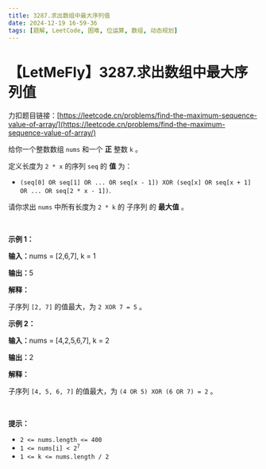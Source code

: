 ```yaml
---
title: 3287.求出数组中最大序列值
date: 2024-12-19 16-59-36
tags: [题解, LeetCode, 困难, 位运算, 数组, 动态规划]
---
```


# 【LetMeFly】3287.求出数组中最大序列值

力扣题目链接：[https://leetcode.cn/problems/find-the-maximum-sequence-value-of-array/](https://leetcode.cn/problems/find-the-maximum-sequence-value-of-array/)

<p>给你一个整数数组&nbsp;<code>nums</code>&nbsp;和一个 <strong>正</strong>&nbsp;整数&nbsp;<code>k</code>&nbsp;。</p>

<p>定义长度为 <code>2 * x</code>&nbsp;的序列 <code>seq</code>&nbsp;的 <strong>值</strong>&nbsp;为：</p>

<ul>
	<li><code>(seq[0] OR seq[1] OR ... OR seq[x - 1]) XOR (seq[x] OR seq[x + 1] OR ... OR seq[2 * x - 1])</code>.</li>
</ul>

<p>请你求出 <code>nums</code>&nbsp;中所有长度为 <code>2 * k</code>&nbsp;的 <span data-keyword="subsequence-array">子序列</span> 的 <strong>最大值</strong>&nbsp;。</p>

<p>&nbsp;</p>

<p><strong class="example">示例 1：</strong></p>

<div class="example-block">
<p><span class="example-io"><b>输入：</b>nums = [2,6,7], k = 1</span></p>

<p><span class="example-io"><b>输出：</b>5</span></p>

<p><strong>解释：</strong></p>

<p>子序列&nbsp;<code>[2, 7]</code>&nbsp;的值最大，为&nbsp;<code>2 XOR 7 = 5</code>&nbsp;。</p>
</div>

<p><strong class="example">示例 2：</strong></p>

<div class="example-block">
<p><span class="example-io"><b>输入：</b>nums = [4,2,5,6,7], k = 2</span></p>

<p><span class="example-io"><b>输出：</b>2</span></p>

<p><strong>解释：</strong></p>

<p>子序列&nbsp;<code>[4, 5, 6, 7]</code>&nbsp;的值最大，为&nbsp;<code>(4 OR 5) XOR (6 OR 7) = 2</code>&nbsp;。</p>
</div>

<p>&nbsp;</p>

<p><strong>提示：</strong></p>

<ul>
	<li><code>2 &lt;= nums.length &lt;= 400</code></li>
	<li><code>1 &lt;= nums[i] &lt; 2<sup>7</sup></code></li>
	<li><code>1 &lt;= k &lt;= nums.length / 2</code></li>
</ul>


    